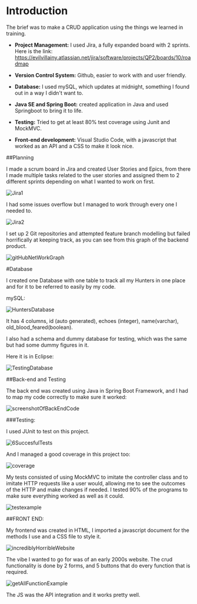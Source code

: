 # Introduction
 
 The brief was to make a CRUD application using the things we learned in training.
 
 * **Project Management:** I used Jira, a fully expanded board with 2 sprints. Here is the link: https://evilvillainy.atlassian.net/jira/software/projects/QP2/boards/10/roadmap

* **Version Control System:** Github, easier to work with and user friendly.

* **Database:** I used mySQL, which updates at midnight, something I found out in a way I didn't want to.

* **Java SE and Spring Boot:** created application in Java and used Springboot to bring it to life.

* **Testing:** Tried to get at least 80% test coverage using Junit and MockMVC.

* **Front-end development:** Visual Studio Code, with a javascript that worked as an API and a CSS to make it look nice.

##Planning

I made a scrum board in Jira and created User Stories and Epics, from there I made multiple tasks related to the user stories and assigned them to 2 different sprints depending on what I wanted to work on first. 

![Jira1](https://imgur.com/iQM1v1a)

I had some issues overflow but I managed to work through every one I needed to.


![Jira2](https://imgur.com/He3HxMG)

I set up 2 Git repositories and attempted feature branch modelling but failed horrifically at keeping track, as you can see from this graph of the backend product.

![gitHubNetWorkGraph](https://imgur.com/PjjlVZX)

#Database

I created one Database with one table to track all my Hunters in one place and for it to be referred to easily by my code.

mySQL:

![HuntersDatabase](https://imgur.com/HMFFYVn)

It has 4 columns, id (auto generated), echoes (integer), name(varchar), old_blood_feared(boolean).

I also had a schema and dummy database for testing, which was the same but had some dummy figures in it.

Here it is in Eclipse:

![TestingDatabase](https://imgur.com/hVInhA7)

##Back-end and Testing

The back end was created using Java in Spring Boot Framework, and I had to map my code correctly to make sure it worked:

![screenshotOfBackEndCode](https://imgur.com/TIeHV2m)

###Testing:

I used JUnit to test on this project.

![6SuccesfulTests](https://imgur.com/YmlOlej)

And I managed a good coverage in this project too:

![coverage](https://imgur.com/2rWOcf2)


My tests consisted of using MockMVC to imitate the controller class and to imitate HTTP requests like a user would, allowing me to see the outcomes of the HTTP and make changes if needed. I tested 90% of the programs to make sure everything worked as well as it could.

![testexample](https://imgur.com/A4bS76W)


##FRONT END:

My frontend was created in HTML, I imported a javascript document for the methods I use and a CSS file to style it. 

![incrediblyHorribleWebsite](https://imgur.com/oAoCrul)

The vibe I wanted to go for was of an early 2000s website. The crud functionality is done by 2 forms, and 5 buttons that do every function that is required. 

![getAllFunctionExample](https://imgur.com/tXNnIk0)


The JS was the API integration and it works pretty well.







